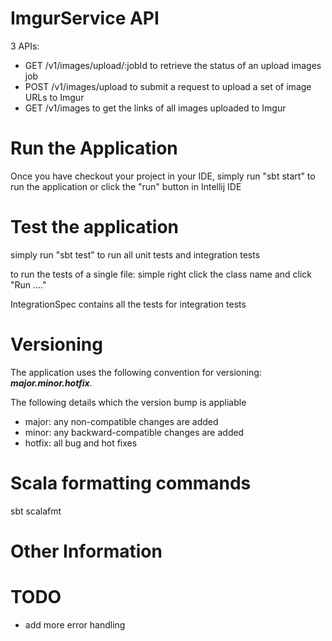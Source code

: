 # ImgurService API

3 APIs:

- GET /v1/images/upload/:jobId to retrieve the status of an upload images job
- POST /v1/images/upload to submit a request to upload a set of image URLs to Imgur
- GET /v1/images to get the links of all images uploaded to Imgur

# Run the Application
Once you have checkout your project in your IDE,
simply run "sbt start" to run the application or click the "run" button in Intellij IDE

# Test the application
simply run "sbt test" to run all unit tests and integration tests

to run the tests of a single file:
simple right click the class name and click "Run ...."

IntegrationSpec contains all the tests for integration tests

# Versioning
The application uses the following convention for versioning: **_major.minor.hotfix_**.

The following details which the version bump is appliable
- major: any non-compatible changes are added
- minor: any backward-compatible changes are added
- hotfix: all bug and hot fixes

# Scala formatting commands
sbt scalafmt

# Other Information


# TODO
- add more error handling